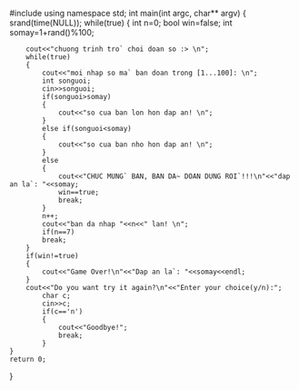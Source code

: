 #include <iostream>
using namespace std;
int main(int argc, char** argv) {
	srand(time(NULL));
	while(true)
	{
		int n=0;
		bool win=false;
		int somay=1+rand()%100;
	
		cout<<"chuong trinh tro` choi doan so :> \n";
		while(true)
		{
			cout<<"moi nhap so ma` ban doan trong [1...100]: \n";
			int songuoi;
			cin>>songuoi;
			if(songuoi>somay)
			{
				cout<<"so cua ban lon hon dap an! \n";
			}
			else if(songuoi<somay)
			{
				cout<<"so cua ban nho hon dap an! \n";
			}
			else
			{
				cout<<"CHUC MUNG` BAN, BAN DA~ DOAN DUNG ROI`!!!\n"<<"dap an la`: "<<somay;
				win==true;
				break;
			}
			n++;
			cout<<"ban da nhap "<<n<<" lan! \n";
			if(n==7)
			break;		
		}
		if(win!=true)
		{
			cout<<"Game Over!\n"<<"Dap an la`: "<<somay<<endl;
		}
		cout<<"Do you want try it again?\n"<<"Enter your choice(y/n):";
			char c;
			cin>>c;
			if(c=='n')
			{
				cout<<"Goodbye!";
				break;
			}
    }
	return 0;
}
